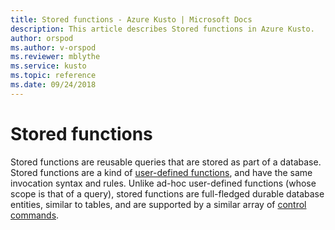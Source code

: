 ```yaml
---
title: Stored functions - Azure Kusto | Microsoft Docs
description: This article describes Stored functions in Azure Kusto.
author: orspod
ms.author: v-orspod
ms.reviewer: mblythe
ms.service: kusto
ms.topic: reference
ms.date: 09/24/2018
---
```

# Stored functions

Stored functions are reusable queries that are stored as part of a database. Stored functions are a kind of 
[user-defined functions](../userdefinedfunctions.md), and have the same invocation syntax and rules. Unlike ad-hoc
user-defined functions (whose scope is that of a query), stored functions are full-fledged durable database entities, similar
to tables, and are supported by a similar array of [control commands](https://kusdoc2.azurewebsites.net/docs/controlCommands/functions.html).